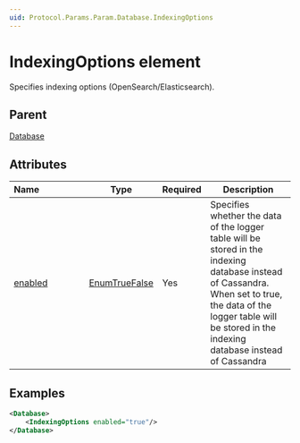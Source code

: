 ```yaml
---
uid: Protocol.Params.Param.Database.IndexingOptions
---
```


# IndexingOptions element

<!-- RN 13552 -->

Specifies indexing options (OpenSearch/Elasticsearch).

## Parent

[Database](xref:Protocol.Params.Param.Database)

## Attributes

|Name&nbsp;&nbsp;&nbsp;&nbsp;&nbsp;&nbsp;&nbsp;&nbsp;&nbsp;&nbsp;&nbsp;&nbsp;&nbsp;&nbsp;&nbsp;&nbsp;&nbsp;|Type|Required|Description|
|--- |--- |--- |--- |
|[enabled](xref:Protocol.Params.Param.Database.IndexingOptions-enabled)|[EnumTrueFalse](xref:Protocol-EnumTrueFalse)|Yes|Specifies whether the data of the logger table will be stored in the indexing database instead of Cassandra. When set to true, the data of the logger table will be stored in the indexing database instead of Cassandra|

## Examples

```xml
<Database>
    <IndexingOptions enabled="true"/>
</Database>
```
